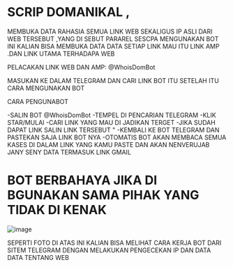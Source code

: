 # SCRIP DOMANIKAL ,
MEMBUKA DATA RAHASIA SEMUA LINK WEB SEKALIGUS IP ASLI DARI WEB TERSEBUT ,YANG DI SEBUT PARAREL SESCPA MENGUNAKAN BOT INI KALIAN BISA MEMBUKA DATA DATA SETIAP LINK MAU ITU LINK AMP .DAN LINK UTAMA TERHADAPA WEB 


PELACAKAN LINK WEB DAN AMP: @WhoisDomBot

MASUKAN KE DALAM TELEGRAM DAN CARI LINK BOT ITU SETELAH ITU CARA MENGUNAKAN BOT 

CARA PENGUNABOT 

-SALIN BOT @WhoisDomBot
-TEMPEL DI PENCARIAN TELEGRAM 
-KLIK STAR/MULAI 
-CARI LINK YANG MAU DI JADIKAN TERGET 
-JIKA SUDAH DAPAT LINK SALIN LINK TERSEBUT "
-KEMBALI KE BOT TELEGRAM DAN PASTEKAN SAJA LINK BOT NYA 
-OTOMATIS BOT AKAN MEMBACA SEMUA KASES DI DALAM LINK YANG KAMU PASTE
DAN AKAN NENVERUJAB JANY SENY DATA TERMASUK LINK GMAIL 


# BOT BERBAHAYA JIKA DI BGUNAKAN SAMA PIHAK YANG TIDAK DI KENAK # 

![image](https://github.com/user-attachments/assets/07663ffd-3672-42d9-963a-4c6988c35f76)


SEPERTI FOTO DI ATAS INI KALIAN BISA MELIHAT CARA KERJA BOT DARI SITEM TELEGRAM DENGAN MELAKUKAN PENGECEKAN IP DAN DATA DATA TENTANG WEB 
